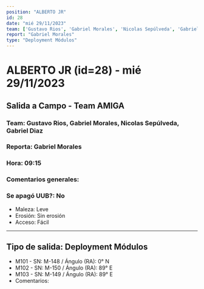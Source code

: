 ```yaml
---
position: "ALBERTO JR"
id: 28
date: "mié 29/11/2023"
team: ['Gustavo Rios', 'Gabriel Morales', 'Nicolas Sepúlveda', 'Gabriel Diaz ']
report: "Gabriel Morales"
type: "Deployment Módulos"
---
```


# ALBERTO JR (id=28) - mié 29/11/2023
## Salida a Campo - Team AMIGA
### Team: Gustavo Rios, Gabriel Morales, Nicolas Sepúlveda, Gabriel Diaz 
### Reporta: Gabriel Morales
### Hora: 09:15
### Comentarios generales: 
### Se apagó UUB?: No 
- Maleza: Leve
- Erosión: Sin erosión
- Acceso: Fácil

---------
## Tipo de salida: Deployment Módulos
   - M101 - SN: M-148 / Ángulo (RA): 0° N
   - M102 - SN: M-150 / Ángulo (RA): 89° E
   - M103 - SN: M-149 / Ángulo (RA): 89° E
   - Comentarios: 
